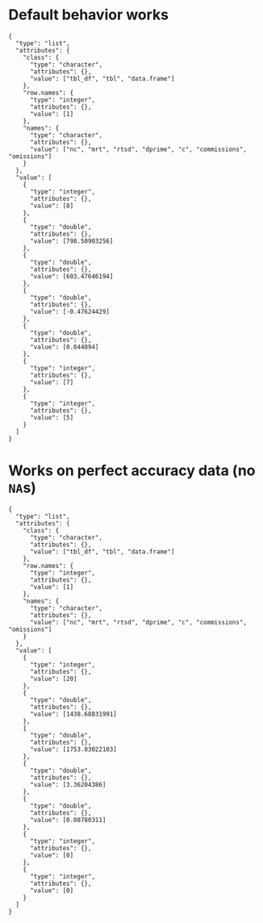 # Default behavior works

    {
      "type": "list",
      "attributes": {
        "class": {
          "type": "character",
          "attributes": {},
          "value": ["tbl_df", "tbl", "data.frame"]
        },
        "row.names": {
          "type": "integer",
          "attributes": {},
          "value": [1]
        },
        "names": {
          "type": "character",
          "attributes": {},
          "value": ["nc", "mrt", "rtsd", "dprime", "c", "commissions", "omissions"]
        }
      },
      "value": [
        {
          "type": "integer",
          "attributes": {},
          "value": [8]
        },
        {
          "type": "double",
          "attributes": {},
          "value": [798.50903256]
        },
        {
          "type": "double",
          "attributes": {},
          "value": [603.47646194]
        },
        {
          "type": "double",
          "attributes": {},
          "value": [-0.47624429]
        },
        {
          "type": "double",
          "attributes": {},
          "value": [0.044094]
        },
        {
          "type": "integer",
          "attributes": {},
          "value": [7]
        },
        {
          "type": "integer",
          "attributes": {},
          "value": [5]
        }
      ]
    }

# Works on perfect accuracy data (no `NA`s)

    {
      "type": "list",
      "attributes": {
        "class": {
          "type": "character",
          "attributes": {},
          "value": ["tbl_df", "tbl", "data.frame"]
        },
        "row.names": {
          "type": "integer",
          "attributes": {},
          "value": [1]
        },
        "names": {
          "type": "character",
          "attributes": {},
          "value": ["nc", "mrt", "rtsd", "dprime", "c", "commissions", "omissions"]
        }
      },
      "value": [
        {
          "type": "integer",
          "attributes": {},
          "value": [20]
        },
        {
          "type": "double",
          "attributes": {},
          "value": [1438.68831991]
        },
        {
          "type": "double",
          "attributes": {},
          "value": [1753.03022103]
        },
        {
          "type": "double",
          "attributes": {},
          "value": [3.36204386]
        },
        {
          "type": "double",
          "attributes": {},
          "value": [0.08780311]
        },
        {
          "type": "integer",
          "attributes": {},
          "value": [0]
        },
        {
          "type": "integer",
          "attributes": {},
          "value": [0]
        }
      ]
    }

